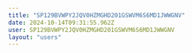 ```yaml
---
title: "SP129BVWPY2JQV0HZMGHD201GSWVM6S6MD1JWWGNV"
date: 2024-10-14T09:31:55.962Z
user: SP129BVWPY2JQV0HZMGHD201GSWVM6S6MD1JWWGNV
layout: "users"
---
```

    